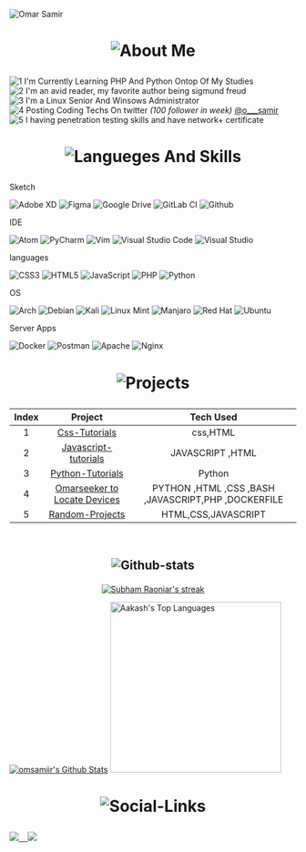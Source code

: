 

![Omar Samir](https://user-images.githubusercontent.com/96446413/161599559-0695f1ac-d7fd-4c9a-81e2-1ce6031fd64e.gif)



<h1 align="center"> 

![About Me](https://img.shields.io/badge/About-Me-purple?style=for-the-badge)

</h1>

![1](https://img.shields.io/badge/-1-%230E7FBF)  I'm Currently Learning PHP And Python Ontop Of My Studies <br>
![2](https://img.shields.io/badge/-2-%230E7FBF) I'm an avid reader, my favorite author being sigmund freud <br>
![3](https://img.shields.io/badge/-3-%230E7FBF) I'm a Linux Senior And Winsows Administrator <br>
![4](https://img.shields.io/badge/-4-%230E7FBF) Posting Coding Techs On twitter <em>(100 follower in week)</em> [@o___samir](https://twitter.com/o___samir) <br>
![5](https://img.shields.io/badge/-5-%230E7FBF) I having penetration testing skills and have network+ certificate 

<h1 align="center">

![Langueges And Skills](https://img.shields.io/badge/Langueges-Skills-%230E7FBF?style=for-the-badge)

</h1>

<p align="left">Sketch</p>

![Adobe XD](https://img.shields.io/badge/Adobe%20XD-470137?style=for-the-badge&logo=Adobe%15XD&logoColor=#FF61F6) ![Figma](https://img.shields.io/badge/figma-%23F24E1E.svg?style=for-the-badge&logo=figma&logoColor=white) ![Google Drive](https://img.shields.io/badge/Google%20Drive-4285F4?style=for-the-badge&logo=googledrive&logoColor=white) ![GitLab CI](https://img.shields.io/badge/gitlab%20ci-%23181717.svg?style=for-the-badge&logo=gitlab&logoColor=white) ![Github](https://img.shields.io/badge/github-%23e4626b.svg?style=for-the-badge&logo=github&logoColor=140200)
 <br>




<p align="left">IDE</p>

![Atom](https://img.shields.io/badge/Atom-%2366595C.svg?style=for-the-badge&logo=atom&logoColor=white) ![PyCharm](https://img.shields.io/badge/pycharm-143?style=for-the-badge&logo=pycharm&logoColor=black&color=black&labelColor=green) ![Vim](https://img.shields.io/badge/VIM-%2311AB00.svg?style=for-the-badge&logo=vim&logoColor=white) ![Visual Studio Code](https://img.shields.io/badge/Visual%20Studio%20Code-0078d7.svg?style=for-the-badge&logo=visual-studio-code&logoColor=white) ![Visual Studio](https://img.shields.io/badge/Visual%20Studio-5C2D91.svg?style=for-the-badge&logo=visual-studio&logoColor=white)<br> 



<p align="left">languages</p>

![CSS3](https://img.shields.io/badge/css3-%231572B6.svg?style=for-the-badge&logo=css3&logoColor=white) ![HTML5](https://img.shields.io/badge/html5-%23E34F26.svg?style=for-the-badge&logo=html5&logoColor=white) ![JavaScript](https://img.shields.io/badge/javascript-%23323330.svg?style=for-the-badge&logo=javascript&logoColor=%23F7DF1E) ![PHP](https://img.shields.io/badge/php-%23777BB4.svg?style=for-the-badge&logo=php&logoColor=white) ![Python](https://img.shields.io/badge/python-3670A0?style=for-the-badge&logo=python&logoColor=ffdd54) <br> 



<p align="left">OS</p>

![Arch](https://img.shields.io/badge/Arch%20Linux-1793D1?logo=arch-linux&logoColor=fff&style=for-the-badge) ![Debian](https://img.shields.io/badge/Debian-D70A53?style=for-the-badge&logo=debian&logoColor=white) ![Kali](https://img.shields.io/badge/Kali-268BEE?style=for-the-badge&logo=kalilinux&logoColor=white) ![Linux Mint](https://img.shields.io/badge/Linux%20Mint-87CF3E?style=for-the-badge&logo=Linux%20Mint&logoColor=white) ![Manjaro](https://img.shields.io/badge/Manjaro-35BF5C?style=for-the-badge&logo=Manjaro&logoColor=white) ![Red Hat](https://img.shields.io/badge/Red%20Hat-EE0000?style=for-the-badge&logo=redhat&logoColor=white) ![Ubuntu](https://img.shields.io/badge/Ubuntu-E95420?style=for-the-badge&logo=ubuntu&logoColor=white)<br> 




<p align="left">Server Apps</p>

![Docker](https://img.shields.io/badge/docker-%230db7ed.svg?style=for-the-badge&logo=docker&logoColor=white) ![Postman](https://img.shields.io/badge/Postman-FF6C37?style=for-the-badge&logo=postman&logoColor=white) ![Apache](https://img.shields.io/badge/apache-%23D42029.svg?style=for-the-badge&logo=apache&logoColor=white) ![Nginx](https://img.shields.io/badge/nginx-%23009639.svg?style=for-the-badge&logo=nginx&logoColor=white)
<br>

<h1 align="center">

![Projects](https://img.shields.io/badge/My-Projects-%23F46DB0?style=for-the-badge)

</h1>

| Index | Project | Tech Used |
|:------:|:-----------------:|:------:|
|   1  |[Css-Tutorials](https://github.com/Omsamiir/Css.git)|css,HTML |
|   2  |[Javascript-tutorials](https://github.com/Omsamiir/JAVASCRIPT.git)| JAVASCRIPT ,HTML |
|   3  |[Python-Tutorials](https://github.com/Omsamiir/PYTHON.git)| Python |
|   4  |[Omarseeker to Locate Devices](https://github.com/Omsamiir/omar-seeker.git)| PYTHON ,HTML ,CSS ,BASH ,JAVASCRIPT,PHP ,DOCKERFILE|
|   5  |[Random-Projects](https://github.com/Omsamiir/Random-Projects.git)| HTML,CSS,JAVASCRIPT|

<br>





 <h2 align="center">

 ![Github-stats](https://img.shields.io/badge/Github-Stats-%23F46DB0?style=for-the-badge)
 
 </h2>

<p align="center">
    <a href="https://github.com/omsamiir">
        <img title="🔥 Get streak stats for your profile at git.io/streak-stats" alt="Subham Raoniar's streak" src="https://github-readme-streak-stats.herokuapp.com/?user=omsamiir&theme=black-ice&hide_border=true&stroke=0000&background=060A0CD0"/>
    </a>
</p>
    <a href="https://github.com/omsamiir"><img alt="omsamiir's Github Stats" src="https://github-readme-stats.vercel.app/api?username=omsamiir&show_icons=true&count_private=true&theme=react&hide_border=true&bg_color=0D1117" /></a>
  <a href="https://github.com/omsamiir"><img alt="Aakash's Top Languages" src="https://github-readme-stats.vercel.app/api/top-langs/?username=omsamiir&langs_count=8&count_private=true&layout=compact&theme=react&hide_border=true&bg_color=0D1117" width="300px"/></a>
  <br/>

<h1 align="center"> 

![Social-Links](https://img.shields.io/badge/Social-Links-%23F46DB0?style=for-the-badge)

</h1>



<p align="left">

<a href="https://www.twitter.com/o___samir" target="_blank" rel="noreferrer"><img
src="https://img.shields.io/twitter/follow/O___samir?logo=twitter&style=for-the-badge&color=3382ed&labelColor=1c1917"/> &nbsp;&nbsp;
<a href="https://www.github.com/Omsamiir" target="_blank" rel="noreferrer"><img
src="https://img.shields.io/github/followers/omsamiir?logo=github&style=for-the-badge&color=3382ed&labelColor=1c1917" /></a>

</p>
<br>


